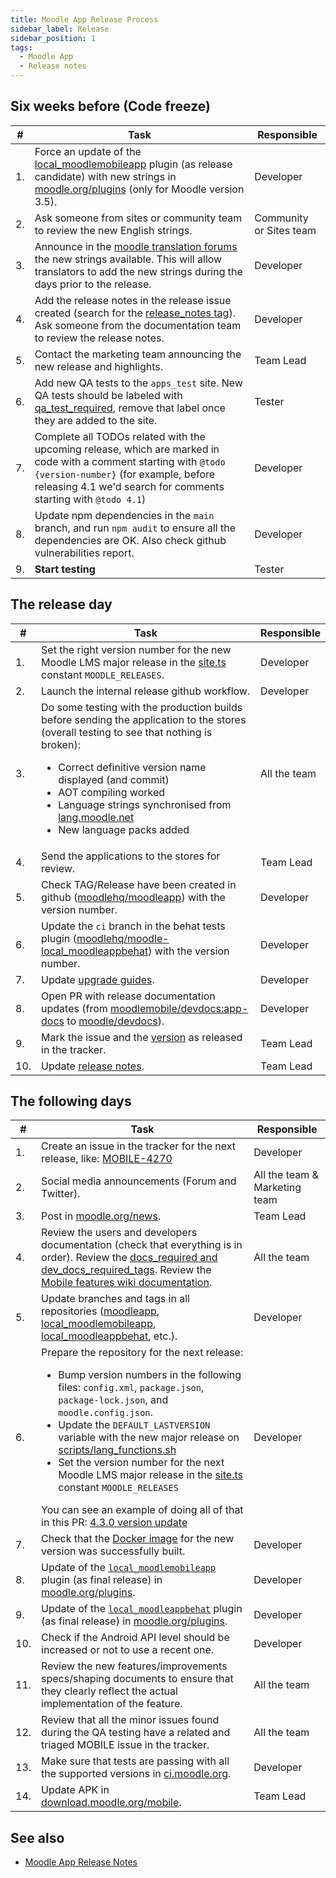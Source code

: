 ```yaml
---
title: Moodle App Release Process
sidebar_label: Release
sidebar_position: 1
tags:
  - Moodle App
  - Release notes
---
```


## Six weeks before (Code freeze)

| **#** | **Task** | **Responsible** |
|---|---|---|
| 1. | Force an update of the [local_moodlemobileapp](https://moodle.org/plugins/view.php?id=997) plugin (as release candidate) with new strings in [moodle.org/plugins](https://moodle.org/plugins) (only for Moodle version 3.5). | Developer |
| 2. | Ask someone from sites or community team to review the new English strings. | Community or Sites team |
| 3. | Announce in the [moodle translation forums](https://lang.moodle.org/mod/forum/view.php?id=5) the new strings available. This will allow translators to add the new strings during the days prior to the release. | Developer |
| 4. | Add the release notes in the release issue created (search for the [release_notes tag](https://tracker.moodle.org/issues/?jql=project%20%3D%20MOBILE%20AND%20labels%20%3D%20release_notes)). Ask someone from the documentation team to review the release notes. | Developer |
| 5. | Contact the marketing team announcing the new release and highlights. | Team Lead |
| 6. | Add new QA tests to the `apps_test` site. New QA tests should be labeled with [qa_test_required](https://tracker.moodle.org/issues/?jql=project%20%3D%20MOBILE%20AND%20resolution%20in%20(Unresolved%2C%20Fixed)%20AND%20labels%20%3D%20qa_test_required%20ORDER%20BY%20priority%20DESC%2C%20updated%20DESC), remove that label once they are added to the site. | Tester |
| 7. | Complete all TODOs related with the upcoming release, which are marked in code with a comment starting with `@todo {version-number}` (for example, before releasing 4.1 we'd search for comments starting with `@todo 4.1`) | Developer |
| 8. | Update npm dependencies in the `main` branch, and run `npm audit` to ensure all the dependencies are OK. Also check github vulnerabilities report. | Developer |
| 9. | **Start testing** | Tester |

## The release day

| **#** | **Task** | **Responsible** |
|---|---|---|
| 1. | Set the right version number for the new Moodle LMS major release in the [site.ts](https://github.com/moodlehq/moodleapp/blob/main/src/core/classes/site.ts#L102) constant `MOODLE_RELEASES`. | Developer |
| 2. | Launch the internal release github workflow. | Developer |
| 3. | Do some testing with the production builds before sending the application to the stores (overall testing to see that nothing is broken): <ul><li>Correct definitive version name displayed (and commit)</li><li>AOT compiling worked</li><li>Language strings synchronised from [lang.moodle.net](https://lang.moodle.net)</li><li>New language packs added</li></ul> | All the team |
| 4. | Send the applications to the stores for review. | Team Lead |
| 5. | Check TAG/Release have been created in github ([moodlehq/moodleapp](https://github.com/moodlehq/moodleapp/releases)) with the version number. | Developer |
| 6. | Update the `ci` branch in the behat tests plugin ([moodlehq/moodle-local_moodleappbehat](https://github.com/moodlehq/moodle-local_moodleappbehat/)) with the version number. | Developer |
| 7. | Update [upgrade guides](../../app/upgrading). | Developer |
| 8. | Open PR with release documentation updates (from [moodlemobile/devdocs:app-docs](https://github.com/moodlemobile/devdocs/tree/app-docs) to [moodle/devdocs](https://github.com/moodle/devdocs)). | Developer |
| 9. | Mark the issue and the [version](https://tracker.moodle.org/projects/MOBILE?selectedItem=com.atlassian.jira.jira-projects-plugin:release-page) as released in the tracker. | Team Lead |
| 10. | Update [release notes](../../app_releases.md). | Team Lead |

## The following days

| **#** | **Task** | **Responsible** |
|---|---|---|
| 1. | Create an issue in the tracker for the next release, like: [MOBILE-4270](https://tracker.moodle.org/browse/MOBILE-4270) | Developer |
| 2. | Social media announcements (Forum and Twitter). | All the team & Marketing team |
| 3. | Post in [moodle.org/news](https://moodle.org/news). | Team Lead |
| 4. | Review the users and developers documentation (check that everything is in order). Review the [docs_required and dev_docs_required_tags](https://tracker.moodle.org/issues/?jql=project%20%3D%20MOBILE%20AND%20labels%20in%20%28docs_required%2C%20dev_docs_required%29). Review the [Mobile features wiki documentation](https://docs.moodle.org/en/Moodle_Mobile_features). | All the team |
| 5. | Update branches and tags in all repositories ([moodleapp](https://github.com/moodlehq/moodleapp), [local_moodlemobileapp](https://github.com/moodlehq/moodle-local_moodlemobileapp/), [local_moodleappbehat](https://github.com/moodlehq/moodle-local_moodleappbehat), etc.). | Developer |
| 6. | Prepare the repository for the next release: <ul><li>Bump version numbers in the following files: `config.xml`, `package.json`, `package-lock.json`, and `moodle.config.json`.</li> <li>Update the `DEFAULT_LASTVERSION` variable with the new major release on [scripts/lang_functions.sh](https://github.com/moodlehq/moodleapp/blob/main/scripts/lang_functions.sh)</li> <li>Set the version number for the next Moodle LMS major release in the [site.ts](https://github.com/moodlehq/moodleapp/blob/main/src/core/classes/site.ts#L102) constant `MOODLE_RELEASES`</li> </ul> You can see an example of doing all of that in this PR: [4.3.0 version update](https://github.com/moodlehq/moodleapp/pull/3707)| Developer |
| 7. | Check that the [Docker image](https://cloud.docker.com/u/moodlehq/repository/docker/moodlehq/moodleapp/) for the new version was successfully built. | Developer |
| 8. | Update of the [`local_moodlemobileapp`](https://moodle.org/plugins/view.php?id=997) plugin (as final release) in [moodle.org/plugins](https://moodle.org/plugins). | Developer |
| 9. | Update of the [`local_moodleappbehat`](https://github.com/moodlehq/moodle-local_moodleappbehat/) plugin (as final release) in [moodle.org/plugins](https://moodle.org/plugins). | Developer |
| 10. | Check if the Android API level should be increased or not to use a recent one. | Developer |
| 11. | Review the new features/improvements specs/shaping documents to ensure that they clearly reflect the actual implementation of the feature. | All the team |
| 12. | Review that all the minor issues found during the QA testing have a related and triaged MOBILE issue in the tracker. | All the team |
| 13. | Make sure that tests are passing with all the supported versions in [ci.moodle.org](https://ci.moodle.org). | Developer |
| 14. | Update APK in [download.moodle.org/mobile](https://download.moodle.org/mobile). | Team Lead |

## See also

- [Moodle App Release Notes](../../app_releases.md)
